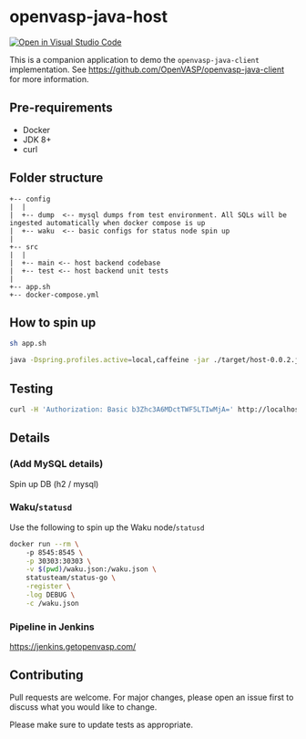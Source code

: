 # openvasp-java-host

[![Open in Visual Studio Code](https://open.vscode.dev/badges/open-in-vscode.svg)](https://open.vscode.dev/OpenVASP/openvasp-java-host)

This is a companion application to demo the `openvasp-java-client` implementation.
See <https://github.com/OpenVASP/openvasp-java-client> for more information.

## Pre-requirements

- Docker
- JDK 8+
- curl

## Folder structure

```Project
+-- config
|  |  
|  +-- dump  <-- mysql dumps from test environment. All SQLs will be ingested automatically when docker compose is up
|  +-- waku  <-- basic configs for status node spin up
|
+-- src
|  |  
|  +-- main <-- host backend codebase
|  +-- test <-- host backend unit tests
|
+-- app.sh
+-- docker-compose.yml
```

## How to spin up

```bash
sh app.sh

java -Dspring.profiles.active=local,caffeine -jar ./target/host-0.0.2.jar --openvasp.host.config=local --server.port=8080
```

## Testing

```bash
curl -H 'Authorization: Basic b3Zhc3A6MDctTWF5LTIwMjA=' http://localhost:8080/api/v1/counterparties/all
```

## Details

### (Add MySQL details)

Spin up DB (h2 / mysql)

### Waku/`statusd`

Use the following to spin up the Waku node/`statusd`

```sh
docker run --rm \                                                                                      <<<
    -p 8545:8545 \
    -p 30303:30303 \
    -v $(pwd)/waku.json:/waku.json \
    statusteam/status-go \
    -register \
    -log DEBUG \
    -c /waku.json
```

### Pipeline in Jenkins

<https://jenkins.getopenvasp.com/>

## Contributing

Pull requests are welcome.
For major changes, please open an issue first to discuss what you would like to change.

Please make sure to update tests as appropriate.
